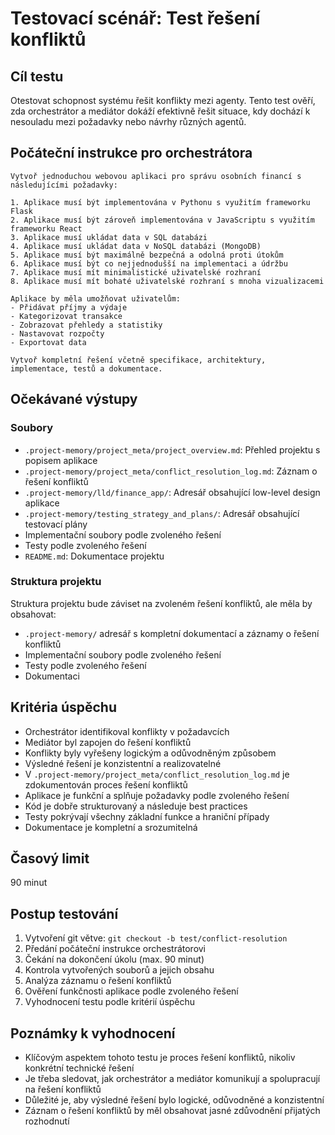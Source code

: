 # Testovací scénář: Test řešení konfliktů

## Cíl testu
Otestovat schopnost systému řešit konflikty mezi agenty. Tento test ověří, zda orchestrátor a mediátor dokáží efektivně řešit situace, kdy dochází k nesouladu mezi požadavky nebo návrhy různých agentů.

## Počáteční instrukce pro orchestrátora
```
Vytvoř jednoduchou webovou aplikaci pro správu osobních financí s následujícími požadavky:

1. Aplikace musí být implementována v Pythonu s využitím frameworku Flask
2. Aplikace musí být zároveň implementována v JavaScriptu s využitím frameworku React
3. Aplikace musí ukládat data v SQL databázi
4. Aplikace musí ukládat data v NoSQL databázi (MongoDB)
5. Aplikace musí být maximálně bezpečná a odolná proti útokům
6. Aplikace musí být co nejjednodušší na implementaci a údržbu
7. Aplikace musí mít minimalistické uživatelské rozhraní
8. Aplikace musí mít bohaté uživatelské rozhraní s mnoha vizualizacemi

Aplikace by měla umožňovat uživatelům:
- Přidávat příjmy a výdaje
- Kategorizovat transakce
- Zobrazovat přehledy a statistiky
- Nastavovat rozpočty
- Exportovat data

Vytvoř kompletní řešení včetně specifikace, architektury, implementace, testů a dokumentace.
```

## Očekávané výstupy

### Soubory
- `.project-memory/project_meta/project_overview.md`: Přehled projektu s popisem aplikace
- `.project-memory/project_meta/conflict_resolution_log.md`: Záznam o řešení konfliktů
- `.project-memory/lld/finance_app/`: Adresář obsahující low-level design aplikace
- `.project-memory/testing_strategy_and_plans/`: Adresář obsahující testovací plány
- Implementační soubory podle zvoleného řešení
- Testy podle zvoleného řešení
- `README.md`: Dokumentace projektu

### Struktura projektu
Struktura projektu bude záviset na zvoleném řešení konfliktů, ale měla by obsahovat:
- `.project-memory/` adresář s kompletní dokumentací a záznamy o řešení konfliktů
- Implementační soubory podle zvoleného řešení
- Testy podle zvoleného řešení
- Dokumentaci

## Kritéria úspěchu
- Orchestrátor identifikoval konflikty v požadavcích
- Mediátor byl zapojen do řešení konfliktů
- Konflikty byly vyřešeny logickým a odůvodněným způsobem
- Výsledné řešení je konzistentní a realizovatelné
- V `.project-memory/project_meta/conflict_resolution_log.md` je zdokumentován proces řešení konfliktů
- Aplikace je funkční a splňuje požadavky podle zvoleného řešení
- Kód je dobře strukturovaný a následuje best practices
- Testy pokrývají všechny základní funkce a hraniční případy
- Dokumentace je kompletní a srozumitelná

## Časový limit
90 minut

## Postup testování
1. Vytvoření git větve: `git checkout -b test/conflict-resolution`
2. Předání počáteční instrukce orchestrátorovi
3. Čekání na dokončení úkolu (max. 90 minut)
4. Kontrola vytvořených souborů a jejich obsahu
5. Analýza záznamu o řešení konfliktů
6. Ověření funkčnosti aplikace podle zvoleného řešení
7. Vyhodnocení testu podle kritérií úspěchu

## Poznámky k vyhodnocení
- Klíčovým aspektem tohoto testu je proces řešení konfliktů, nikoliv konkrétní technické řešení
- Je třeba sledovat, jak orchestrátor a mediátor komunikují a spolupracují na řešení konfliktů
- Důležité je, aby výsledné řešení bylo logické, odůvodněné a konzistentní
- Záznam o řešení konfliktů by měl obsahovat jasné zdůvodnění přijatých rozhodnutí
